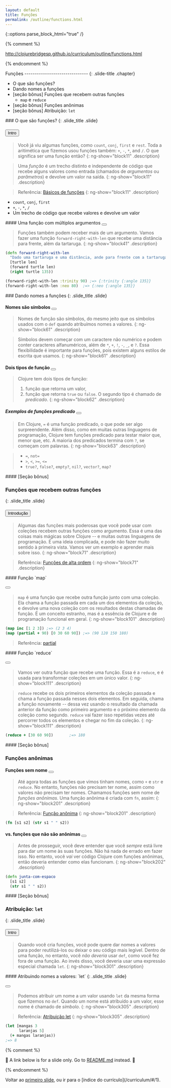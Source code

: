 ```yaml
---
layout: default
title: Funções
permalink: /outline/functions.html
---
```


{::options parse_block_html="true" /}

{% comment %}

http://clojurebridgesp.github.io/curriculum/outline/functions.html

{% endcomment %}

<section>
Funções
-------------------------------
{: .slide-title .chapter}

* O que são funções?
* Dando nomes a funções
* [seção bônus] Funções que recebem outras funções
    - `map` e `reduce`
* [seção bônus] Funções anônimas
* [seção bônus] Atribuição: `let`
</section>

<section ng-controller="NarrativeController">
### O que são funções?
{: .slide_title .slide}

#### <button class="link" ng-model="block11" ng-click="block11=!block11">Intro</button>

> Você já viu algumas funções, como `count`, `conj`, `first` e `rest`.
> Toda a aritimética que fizemos usou funções também: `+`, `-`, `*`, and `/`. 
> O que significa ser uma função então?
{: ng-show="block11" .description}

> Uma *função* é um trecho distinto e independente de código que recebe alguns
> valores como entrada (chamados de *argumentos* ou *parâmetros*) e devolve um valor
> na saída.
{: ng-show="block11" .description}

> Referência: [Básicos de funções](http://clojurebridgesp.github.io/community-docs/docs/clojure/function-creation/)
{: ng-show="block11" .description}

* `count`, `conj`, `first`
* `+`, `-`, `*`, `/`
* Um trecho de código que recebe valores e devolve um valor
</section>

<section ng-controller="NarrativeController">
#### Uma função com múltiplos argumentos <button class="link" ng-bind-html="details" ng-model="block41" ng-click="block41=!block41"></button>

> Funções também podem receber mais de um argumento. Vamos fazer uma função
> `forward-right-with-len` que recebe uma distância para frente, 
> além da tartaruga.
{: ng-show="block41" .description}

```clojure
(defn forward-right-with-len
  "Dado uma tartaruga e uma distância, ande para frente com a tartaruga e vire a sua cabeça"
  [turtle len]
  (forward turtle len)
  (right turtle 135))

(forward-right-with-len :trinity 90) ;=> {:trinity {:angle 135}}
(forward-right-with-len :neo 80)  ;=> {:neo {:angle 135}}
```
</section>

<section ng-controller="NarrativeController">
### Dando nomes a funções
{: .slide_title .slide}

#### Nomes são símbolos <button class="link" ng-bind-html="details" ng-model="block61" ng-click="block61=!block61"></button>

> Nomes de função são símbolos, do mesmo jeito que os símbolos usados com o `def`
> quando atribuímos nomes a valores.
{: ng-show="block61" .description}

> Símbolos devem começar com um caractere não numérico e podem conter
> caracteres alfanuméricos, além de `*`, `+`, `!`, `-`, `_`, e `?`.
> Essa flexibilidade é importante para funções, pois existem alguns
> estilos de escrita que usamos.
{: ng-show="block61" .description}

#### Dois tipos de função <button class="link" ng-bind-html="details" ng-model="block62" ng-click="block62=!block62"></button>

> Clojure tem dois tipos de função:
> 1. função que retorna um valor,
> 2. função que retorna `true` ou `false`.
> O segundo tipo é chamado de *predicado*.
{: ng-show="block62" .description}


##### Exemplos de funções predicado <button class="link" ng-bind-html="details" ng-model="block63" ng-click="block63=!block63"></button>

> Em Clojure, `=` é uma função predicado, o que pode ser algo surpreendente.
> Além disso, como em muitas outras linguagens de programação, Clojure tem 
> funções predicado para testar maior que, menor que, etc. A maioria dos 
> predicados termina com `?`, se começam com palavras.
{: ng-show="block63" .description}

> * `=`, `not=`
> * `>`, `<`, `>=`, `<=`
> * `true?`, `false?`, `empty?`, `nil?`, `vector?`, `map?`

</section>

<section ng-controller="NarrativeController">
#### [Seção bônus]

### Funções que recebem outras funções
{: .slide_title .slide}

#### <button class="link" ng-model="block71" ng-click="block71=!block71">Introdução</button>

> Algumas das funções mais poderosas que você pode usar com coleções recebem outras
> funções como argumento. Essa é uma das coisas mais mágicas sobre Clojure -- e muitas
> outras linguagens de programação. É uma ideia complicada, e pode não fazer muito sentido
> à primeira vista. Vamos ver um exemplo e aprender mais sobre isso.
{: ng-show="block71" .description}

> Referência: [Funções de alta ordem](http://clojurebridgesp.github.io/community-docs/docs/clojure/higher-order-function/)
{: ng-show="block71" .description}
</section>

<section ng-controller="NarrativeController">
#### Função `map`

#### <button class="link" ng-bind-html="details" ng-model="block101" ng-click="block101=!block101"></button>

> `map` é uma função que recebe outra função junto com uma coleção. 
> Ela chama a função passada em cada um dos elementos da coleção, e 
> devolve uma nova coleção com os resultados destas chamadas de função.
> É um conceito estranho, mas é a essência de Clojure e de programação
> funcional em geral.
{: ng-show="block101" .description}

```clojure
(map inc [1 2 3]) ;=> (2 3 4)
(map (partial + 90) [0 30 60 90]) ;=> (90 120 150 180)
```

> Referência:
> [partial](http://clojuredocs.org/clojure.core/partial)
</section>

<section ng-controller="NarrativeController">
#### Função `reduce`

#### <button class="link" ng-bind-html="details" ng-model="block111" ng-click="block111=!block111"></button>

> Vamos ver outra função que recebe uma função. Essa é a `reduce`, e é
> usada para transformar coleções em um único valor.
{: ng-show="block111" .description}

> `reduce` recebe os dois primeiros elementos da coleção passada e 
> chama a função passada nesses dois elementos. Em seguida, chama
> a função novamente -- dessa vez usando o resultado da chamada anterior
> da função como primeiro argumento e o próximo elemento da coleção como segundo.
> `reduce` vai fazer isso repetidas vezes até percorrer todos os elementos e
> chegar no fim da coleção.
{: ng-show="block111" .description}

```clojure
(reduce + [30 60 90])       ;=> 180
```
</section>

<section ng-controller="NarrativeController">
#### [Seção bônus]

### Funções anônimas

#### Funções sem nome <button class="link" ng-bind-html="details" ng-model="block201" ng-click="block201=!block201"></button>

> Até agora todas as funções que vimos tinham nomes, como `+` e `str` e `reduce`.
> No entanto, funções não precisam ter nome, assim como valores não precisam ter nomes.
> Chamamos funções sem nome de *funções anônimas*.
> Uma função anônima é criada com `fn`, assim:
{: ng-show="block201" .description}

> Referência: [Função anônima](http://clojurebridgesp.github.io/community-docs/docs/clojure/anonymous-function/)
{: ng-show="block201" .description}


```clojure
(fn [s1 s2] (str s1 " " s2))
```

#### vs. funções que não são anônimas <button class="link" ng-bind-html="details" ng-model="block202" ng-click="block202=!block202"></button>

> Antes de prosseguir, você deve entender que você _sempre_ está livre
> para dar um nome às suas funções. Não há nada de errado em fazer isso.
> No entanto, você _vai_ ver código Clojure com funções anônimas, então 
> deveria entender como elas funcionam.
{: ng-show="block202" .description}

```clojure
(defn junta-com-espaco
  [s1 s2]
  (str s1 " " s2))
```
</section>

<section ng-controller="NarrativeController">
#### [Seção bônus]

### Atribuição: `let`
{: .slide_title .slide}

#### <button class="link" ng-model="block301" ng-click="block301=!block301">Intro</button>

> Quando você cria funções, você pode quere dar nomes a valores para poder
> reutilizá-los ou deixar o seu código mais legível. Dentro de uma função, no entanto,
> você _não deveria_ usar `def`, como você fez fora de uma função. Ao invés disso, você 
> deveria usar uma expressão especial chamada `let`.
{: ng-show="block301" .description}
</section>

<section ng-controller="NarrativeController">
#### Atribuindo nomes a valores: `let`
{: .slide_title .slide}

#### <button class="link" ng-bind-html="details" ng-model="block305" ng-click="block305=!block305"></button>

> Podemos atribuir um nome a um valor usando `let` da mesma forma que fizemos no `def`.
> Quando um nome está atribuído a um valor, esse nome é chamado de *símbolo*.
{: ng-show="block305" .description}

> Referência: [Atribuição let](http://clojurebridgesp.github.io/community-docs/docs/clojure/let/)
{: ng-show="block305" .description}

```clojure
(let [mangas 3
      laranjas 5]
  (+ mangas laranjas))
;=> 8
```
</section>

{% comment %}

:star2: A link below is for a slide only. Go to [README.md](../README.md)
instead. :star2:

{% endcomment %}

<section>
Voltar ao <a href="javascript:;" onClick="Reveal.slide(1);">primeiro slide</a>,
ou ir para o [índice do currículo](/curriculum/#/1).
</section>
